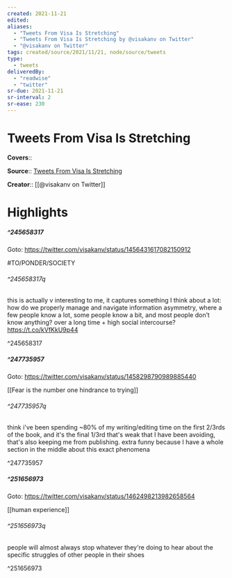 ```yaml
---
created: 2021-11-21
edited:
aliases:
  - "Tweets From Visa Is Stretching"
  - "Tweets From Visa Is Stretching by @visakanv on Twitter"
  - "@visakanv on Twitter"
tags: created/source/2021/11/21, node/source/tweets
type: 
  - tweets
deliveredBy: 
  - "readwise"
  - "twitter"
sr-due: 2021-11-21
sr-interval: 2
sr-ease: 230
---
```

# Tweets From Visa Is Stretching

**Covers**:: 

**Source**:: [Tweets From Visa Is Stretching](https://twitter.com/visakanv)

**Creator**:: [[@visakanv on Twitter]]

# Highlights
##### ^245658317


Goto: https://twitter.com/visakanv/status/1456431617082150912  

#TO/PONDER/SOCIETY  

###### ^245658317q

this is actually v interesting to me, it captures something I think about a lot: how do we properly manage and navigate information asymmetry, where a few people know a lot, some people know a bit, and most people don’t know anything? over a long time + high social intercourse? https://t.co/kVfKkU9p44 

^245658317

##### ^247735957


Goto: https://twitter.com/visakanv/status/1458298790989885440  

[[Fear is the number one hindrance to trying]]  

###### ^247735957q

think i've been spending ~80% of my writing/editing time on the first 2/3rds of the book, and it's the final 1/3rd that's weak that I have been avoiding, that's also keeping me from publishing. extra funny because I have a whole section in the middle about this exact phenomena 

^247735957

##### ^251656973


Goto: https://twitter.com/visakanv/status/1462498213982658564  

[[human experience]]  

###### ^251656973q

people will almost always stop whatever they're doing to hear about the specific struggles of other people in their shoes 

^251656973

